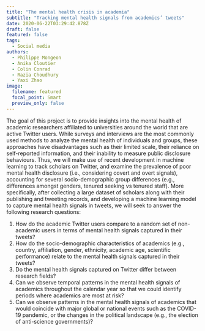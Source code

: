 ```yaml
---
title: "The mental health crisis in academia"
subtitle: "Tracking mental health signals from academics’ tweets"
date: 2020-06-22T03:29:42.878Z
draft: false
featured: false
tags:
  - Social media
authors:
  - Philippe Mongeon
  - Anika Cloutier
  - Colin Conrad
  - Razia Choudhury
  - Yaxi Zhao
image:
  filename: featured
  focal_point: Smart
  preview_only: false
---
```


The goal of this project is to provide insights into the mental health of academic researchers affiliated to universities around the world that are active Twitter users. While surveys and interviews are the most commonly used methods to analyze the mental health of individuals and groups, these approaches have disadvantages such as their limited scale, their reliance on self-reported information, and their inability to measure public disclosure behaviours. Thus, we will make use of recent development in machine learning to track scholars on Twitter, and examine the prevalence of poor mental health disclosure (i.e., considering covert and overt signals), accounting for several socio-demographic group differences (e.g., differences amongst genders, tenured seeking vs tenured staff). More specifically, after collecting a large dataset of scholars along with their publishing and tweeting records, and developing a machine learning model to capture mental health signals in tweets, we will seek to answer the following research questions: 
1.	How do the academic Twitter users compare to a random set of non-academic users in terms of mental health signals captured in their tweets?
2.	How do the socio-demographic characteristics of academics (e.g., country, affiliation, gender, ethnicity, academic age, scientific performance) relate to the mental health signals captured in their tweets?
3.	Do the mental health signals captured on Twitter differ between research fields?
4.	Can we observe temporal patterns in the mental health signals of academics throughout the calendar year so that we could identify periods where academics are most at risk?
5.	Can we observe patterns in the mental health signals of academics that would coincide with major global or national events such as the COVID-19 pandemic, or the changes in the political landscape (e.g., the election of anti-science governments)?




